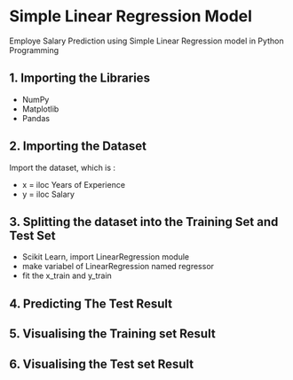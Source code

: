 # Simple Linear Regression Model
Employe Salary Prediction using Simple Linear Regression model in Python Programming

## 1. Importing the Libraries
- NumPy
- Matplotlib
- Pandas
## 2. Importing the Dataset
Import the dataset, which is :
- x = iloc Years of Experience
- y = iloc Salary
## 3. Splitting the dataset into the Training Set and Test Set
- Scikit Learn, import LinearRegression module
- make variabel of LinearRegression named regressor
- fit the x_train and y_train
## 4. Predicting The Test Result
## 5. Visualising the Training set Result
## 6. Visualising the Test set Result
